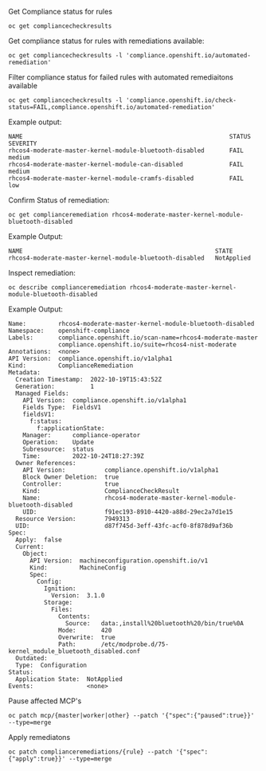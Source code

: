 

Get Compliance status for rules
```
oc get compliancecheckresults
```

Get compliance status for rules with remediations available:
```
oc get compliancecheckresults -l 'compliance.openshift.io/automated-remediation'
```

Filter compliance status for failed rules with automated remediaitons available
```
oc get compliancecheckresults -l 'compliance.openshift.io/check-status=FAIL,compliance.openshift.io/automated-remediation'
```
Example output:
```
NAME                                                          STATUS   SEVERITY
rhcos4-moderate-master-kernel-module-bluetooth-disabled       FAIL     medium
rhcos4-moderate-master-kernel-module-can-disabled             FAIL     medium
rhcos4-moderate-master-kernel-module-cramfs-disabled          FAIL     low
```

Confirm Status of remediation:
```
oc get complianceremediation rhcos4-moderate-master-kernel-module-bluetooth-disabled
```
Example Output:
```
NAME                                                      STATE
rhcos4-moderate-master-kernel-module-bluetooth-disabled   NotApplied
```

Inspect remediation:
```
oc describe complianceremediation rhcos4-moderate-master-kernel-module-bluetooth-disabled
```
Example Output:
```
Name:         rhcos4-moderate-master-kernel-module-bluetooth-disabled
Namespace:    openshift-compliance
Labels:       compliance.openshift.io/scan-name=rhcos4-moderate-master
              compliance.openshift.io/suite=rhcos4-nist-moderate
Annotations:  <none>
API Version:  compliance.openshift.io/v1alpha1
Kind:         ComplianceRemediation
Metadata:
  Creation Timestamp:  2022-10-19T15:43:52Z
  Generation:          1
  Managed Fields:
    API Version:  compliance.openshift.io/v1alpha1
    Fields Type:  FieldsV1
    fieldsV1:
      f:status:
        f:applicationState:
    Manager:      compliance-operator
    Operation:    Update
    Subresource:  status
    Time:         2022-10-24T18:27:39Z
  Owner References:
    API Version:           compliance.openshift.io/v1alpha1
    Block Owner Deletion:  true
    Controller:            true
    Kind:                  ComplianceCheckResult
    Name:                  rhcos4-moderate-master-kernel-module-bluetooth-disabled
    UID:                   f91ec193-8910-4420-a88d-29ec2a7d1e15
  Resource Version:        7949313
  UID:                     d87f745d-3eff-43fc-acf0-8f878d9af36b
Spec:
  Apply:  false
  Current:
    Object:
      API Version:  machineconfiguration.openshift.io/v1
      Kind:         MachineConfig
      Spec:
        Config:
          Ignition:
            Version:  3.1.0
          Storage:
            Files:
              Contents:
                Source:   data:,install%20bluetooth%20/bin/true%0A
              Mode:       420
              Overwrite:  true
              Path:       /etc/modprobe.d/75-kernel_module_bluetooth_disabled.conf
  Outdated:
  Type:  Configuration
Status:
  Application State:  NotApplied
Events:               <none>
```

Pause affected MCP's
```
oc patch mcp/{master|worker|other} --patch '{"spec":{"paused":true}}' --type=merge
```

Apply remediatons

``
oc patch complianceremediations/{rule} --patch '{"spec":{"apply":true}}' --type=merge
``



